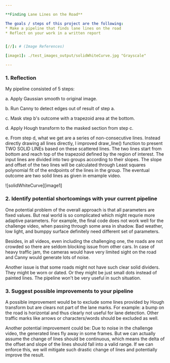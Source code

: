 ```yaml
---

**Finding Lane Lines on the Road**

The goals / steps of this project are the following:
* Make a pipeline that finds lane lines on the road
* Reflect on your work in a written report


[//]: # (Image References)

[image1]: ./test_images_output/solidWhiteCurve.jpg "Grayscale"

---
```


### 1. Reflection

My pipeline consisted of 5 steps:

a. Apply Gaussian smooth to original image.

b. Run Canny to detect edges out of result of step a.

c. Mask step b's outcome with a trapezoid area at the bottom.

d. Apply Hough transform to the masked section from step c.

e. From step d, what we get are a series of non-consecutive lines. Instead directly drawing all lines directly, I improved draw_line() function to present TWO SOLID LINEs based on these scattered lines. The two lines start from bottom and reach top of the trapezoid defined by the region of interest. The input lines are divided into two groups according to their slopes. The slope and offset of the two lines will be calculated through Least squares polynomial fit of the endpoints of the lines in the group. The eventual outcome are two solid lines as given in emample video.

![solidWhiteCurve][image1]


### 2. Identify potential shortcomings with your current pipeline


One potential problem of the overall approach is that all parameters are fixed values. But real world is so complicated which might requrie more adaptive parameters. For example, the final code does not work well for the challenge video, when passing through some area in shadow. Bad weather, low light, and bumppy surface definitely need different set of parameters.

Besides, in all videos, even including the challenging one, the roads are not crowded so there are seldom blocking issue from other cars. In case of heavy traffic jam, the cameras would have very limited sight on the road and Canny would generate lots of noise.

Another issue is that some roads might not have such clear solid dividers. They might be worn or dated. Or they might be just small dots instead of painted lines. The pipeline won't be very useful in such situation. 


### 3. Suggest possible improvements to your pipeline

A possible improvement would be to exclude some lines provided by Hough transform but are clears not part of the lane marks. For example: a bump on the road is horizontal and thus clearly not useful for lane detection. Other traffic marks like arrows or characters/words should be excluded as well.

Another potential improvement could be: Due to noise in the challenge video, the generated lines fly away in some frames. But we can actually assume the change of lines should be continuous, which means the delta of the offset and slope of the lines should fall into a valid range. If we can enforce this, we will mitigate such drastic change of lines and potentially improve the result.
